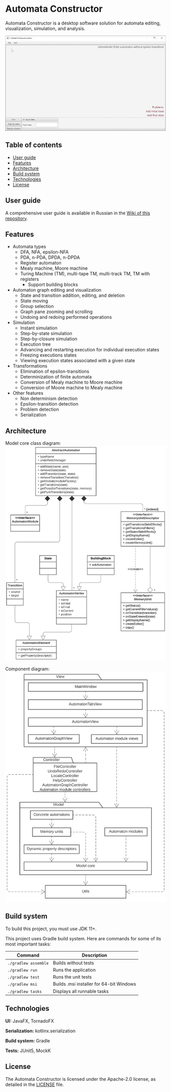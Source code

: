 # Automata Constructor

Automata Constructor is a desktop software solution for automata editing, visualization, simulation, and analysis.

![Demo](demo.gif)

## Table of contents

* [User guide](#user-guide)
* [Features](#features)
* [Architecture](#architecture)
* [Build system](#build-system)
* [Technologies](#technologies)
* [License](#license)

## User guide

A comprehensive user guide is available in Russian in the [Wiki of this repository](https://github.com/spbu-se/KotlinAutomataConstructor/wiki/%D0%91%D1%8B%D1%81%D1%82%D1%80%D1%8B%D0%B9-%D1%81%D1%82%D0%B0%D1%80%D1%82).

## Features

* Automata types
    - DFA, NFA, epsilon-NFA
    - PDA, n-PDA, DPDA, n-DPDA
    - Register automaton
    - Mealy machine, Moore machine
    - Turing Machine (TM), multi-tape TM, multi-track TM, TM with registers
      - Support building blocks
* Automaton graph editing and visualization
    - State and transition addition, editing, and deletion
    - State moving
    - Group selection
    - Graph pane zooming and scrolling
    - Undoing and redoing performed operations
* Simulation
    - Instant simulation
    - Step-by-state simulation
    - Step-by-closure simulation
    - Execution tree
    - Advancing and restarting execution for individual execution states
    - Freezing executions states
    - Viewing execution states associated with a given state
* Transformations
    - Elimination of epsilon-transitions
    - Determinization of finite automata
    - Conversion of Mealy machine to Moore machine
    - Conversion of Moore machine to Mealy machine
* Other features
    - Non determinism detection
    - Epsilon-transition detection
    - Problem detection
    - Serialization

## Architecture

Model core class diagram:
![Model core class diagram](model-core-class-diagram.svg)

Component diagram:
![Component diagram](component-diagram.svg)

## Build system

To build this project, you must use JDK 11+.

This project uses Gradle build system. Here are commands for some of its most important tasks:

| Command              | Description                              |
|----------------------|------------------------------------------|
| `./gradlew assemble` | Builds without tests                     |
| `./gradlew run`      | Runs the application                     |
| `./gradlew test`     | Runs the unit tests                      |
| `./gradlew msi`      | Builds .msi installer for 64-bit Windows |
| `./gradlew tasks`    | Displays all runnable tasks              |

## Technologies

**UI:** JavaFX, TornadoFX

**Serialization:** kotlinx.serialization

**Build system:** Gradle

**Tests:** JUnit5, MockK

## License

The Automata Constructor is licensed under the Apache-2.0 license, as detailed in the [LICENSE](LICENSE) file.


